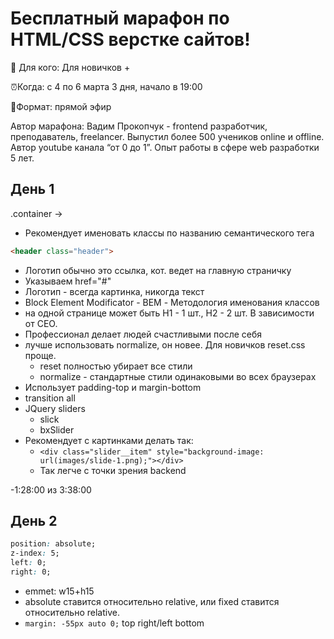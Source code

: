 # Бесплатный марафон по HTML/CSS верстке сайтов!
 
👥 Для кого: Для новичков +
 
⏰Когда:  с 4 по 6 марта 3 дня, начало в 19:00
 
🎥Формат: прямой эфир 

Автор марафона: Вадим Прокопчук - frontend разработчик, преподаватель, freelancer. Выпустил более 500 учеников  online и offline. Автор youtube канала “от 0 до 1”.
Опыт работы в сфере web разработки 5 лет.

## День 1

.container -> <div class="container"></div>

- Рекомендует именовать классы по названию семантического тега

```HTML
<header class="header">
```

- Логотип обычно это ссылка, кот. ведет на главную страничку
- Указываем href="#"
- Логотип - всегда картинка, никогда текст
- Block Element Modificator - BEM - Методология именования классов
- на одной странице может быть H1 - 1 шт., H2 - 2 шт. В зависимости от СЕО.
- Профессионал делает людей счастливыми после себя
- лучше использовать normalize, он новее. Для новичков reset.css проще.
  - reset полностью убирает все стили
  - normalize - стандартные стили одинаковыми во всех браузерах
- Использует padding-top и margin-bottom
- transition all
- JQuery sliders
  - slick
  - bxSlider
- Рекомендует с картинками делать так:
  - `<div class="slider__item" style="background-image: url(images/slide-1.png);"></div>`
  - Так легче с точки зрения backend

-1:28:00 из 3:38:00

## День 2
```CSS
position: absolute;
z-index: 5;
left: 0;
right: 0;
```

- emmet: w15+h15
- absolute ставится относительно relative, или fixed ставится относительно relative.
- `margin: -55px auto 0;` top right/left bottom